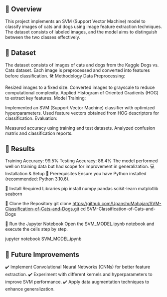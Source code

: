 ## 📌 Overview
This project implements an SVM (Support Vector Machine) model to classify images of cats and dogs using image feature extraction techniques. The dataset consists of labeled images, and the model aims to distinguish between the two classes effectively.

## 📂 Dataset
The dataset consists of images of cats and dogs from the Kaggle Dogs vs. Cats dataset.
Each image is preprocessed and converted into features before classification.
🛠️ Methodology
Data Preprocessing:

Resized images to a fixed size.
Converted images to grayscale to reduce computational complexity.
Applied Histogram of Oriented Gradients (HOG) to extract key features.
Model Training:

Implemented an SVM (Support Vector Machine) classifier with optimized hyperparameters.
Used feature vectors obtained from HOG descriptors for classification.
Evaluation:

Measured accuracy using training and test datasets.
Analyzed confusion matrix and classification reports.
## 📌 Results
Training Accuracy: 99.5%
Testing Accuracy: 86.4%
The model performed well on training data but had scope for improvement in generalization.
💻 Installation & Setup
🔹 Prerequisites
Ensure you have Python installed (recommended: Python 3.10.6).

🔹 Install Required Libraries
pip install numpy pandas scikit-learn matplotlib seaborn

🔹 Clone the Repository
git clone https://github.com/UpanshuMahajan/SVM-Classification-of-Cats-and-Dogs.git
cd SVM-Classification-of-Cats-and-Dogs

🔹 Run the Jupyter Notebook
Open the SVM_MODEL.ipynb notebook and execute the cells step by step.

jupyter notebook SVM_MODEL.ipynb

## 📝 Future Improvements
✔️ Implement Convolutional Neural Networks (CNNs) for better feature extraction.
✔️ Experiment with different kernels and hyperparameters to improve SVM performance.
✔️ Apply data augmentation techniques to enhance generalization.

